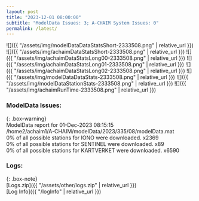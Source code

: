 ```yaml
---
layout: post
title: "2023-12-01 08:00:00"
subtitle: "ModelData Issues: 3; A-CHAIM System Issues: 0"
permalink: /latest/
---
```


![]({{ "/assets/img/modelDataDataStatsShort-2333508.png" | relative_url }})
![]({{ "/assets/img/achaimDataStatsShort-2333508.png" | relative_url }})
![]({{ "/assets/img/achaimDataStatsLong00-2333508.png" | relative_url }})
![]({{ "/assets/img/achaimDataStatsLong01-2333508.png" | relative_url }})
![]({{ "/assets/img/achaimDataStatsLong02-2333508.png" | relative_url }})
![]({{ "/assets/img/modelDataDataStats-2333508.png" | relative_url }})
![]({{ "/assets/img/modelDataStationStats-2333508.png" | relative_url }})
![]({{ "/assets/img/achaimRunTime-2333508.png" | relative_url }})


### ModelData Issues:  
  
{: .box-warning}  
 ModelData report for 01-Dec-2023 08:15:15   
 /home2/achaim1/A-CHAIM/modelData/2023/335/08/modelData.mat   
 0% of all possible stations for IONO were downloaded. x2369   
 0% of all possible stations for SENTINEL were downloaded. x89   
 0% of all possible stations for KARTVERKET were downloaded. x6590   
  


### Logs:  
  
{: .box-note}  
[Logs.zip]({{ "/assets/other/logs.zip" | relative_url }})  
[Log Info]({{ "/logInfo" | relative_url }})  
